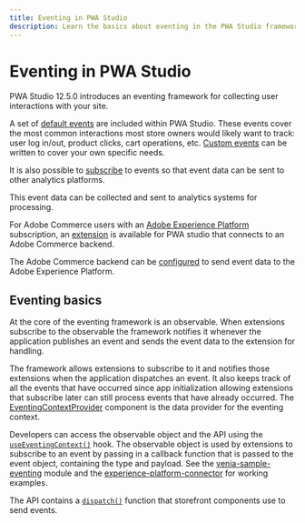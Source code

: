 ```yaml
---
title: Eventing in PWA Studio
description: Learn the basics about eventing in the PWA Studio framework.
---
```


# Eventing in PWA Studio

PWA Studio 12.5.0 introduces an eventing framework for collecting user interactions with your site.

A set of [default events](/api/events/) are included within PWA Studio. These events cover the most common interactions most store owners would likely want to track: user log in/out, product clicks, cart operations, etc.
[Custom events](/tutorials/events/custom-events/) can be written to cover your own specific needs.

It is also possible to [subscribe](/tutorials/events/custom-events/) to events so that event data can be sent to other analytics platforms.

This event data can be collected and sent to analytics systems for processing.

For Adobe Commerce users with an [Adobe Experience Platform](https://business.adobe.com/products/experience-platform/adobe-experience-platform.html) subscription, an [extension](/integrations/adobe-commerce/aep/) is available for PWA studio that connects to an Adobe Commerce backend.

The Adobe Commerce backend can be [configured](/integrations/adobe-commerce/aep/) to send event data to the Adobe Experience Platform.

## Eventing basics

At the core of the eventing framework is an observable.
When extensions subscribe to the observable the framework notifies it whenever the application publishes an event and sends the event data to the extension for handling.

The framework allows extensions to subscribe to it and notifies those extensions when the application dispatches an event.
It also keeps track of all the events that have occurred since app initialization allowing extensions that subscribe later can still process events that have already occurred. The [EventingContextProvider](https://github.com/magento/pwa-studio/blob/develop/packages/peregrine/lib/context/eventing.js#L13-L54) component is the data provider for the eventing context.

Developers can access the observable object and the API using the [`useEventingContext()`](https://github.com/magento/pwa-studio/blob/develop/packages/extensions/venia-sample-eventing/main.js#L29) hook.
The observable object is used by extensions to subscribe to an event by passing in a callback function that is passed to the event object, containing the type and payload. See the [venia-sample-eventing](https://github.com/magento/pwa-studio/blob/develop/packages/extensions/venia-sample-eventing/main.js#L32-L59) module and the [experience-platform-connector](https://github.com/magento/pwa-studio/blob/develop/packages/extensions/experience-platform-connector/src/main.js#L83-L85) for working examples.

The API contains a [`dispatch()`](https://github.com/magento/pwa-studio/blob/develop/packages/extensions/experience-platform-connector/src/wrappers/wrapUseAutocomplete.js#L23-L35) function that storefront components use to send events.
